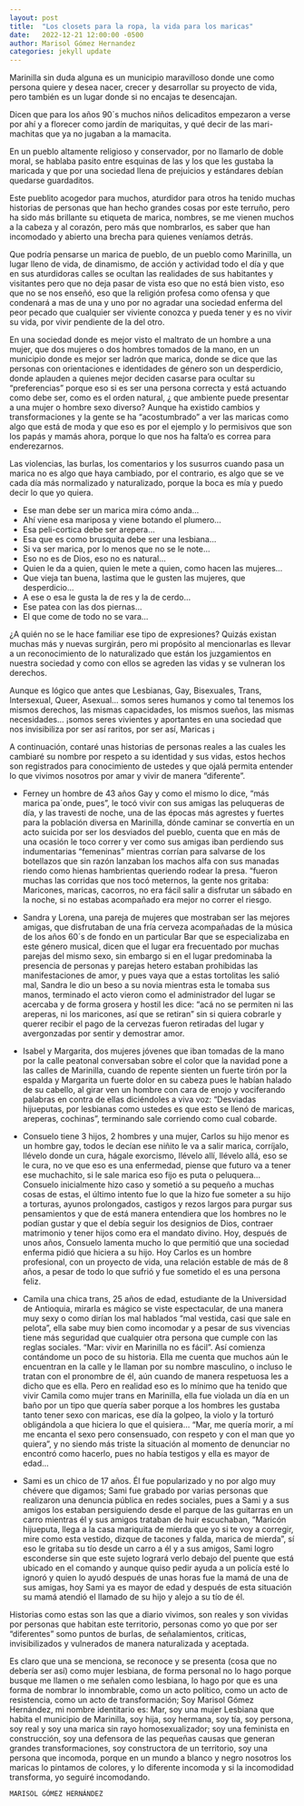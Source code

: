 ```yaml
---
layout: post
title:  "Los closets para la ropa, la vida para los maricas"
date:   2022-12-21 12:00:00 -0500
author: Marisol Gómez Hernandez
categories: jekyll update
---
```


Marinilla sin duda alguna es un municipio maravilloso donde une como persona quiere y desea nacer, crecer y desarrollar su proyecto de vida, pero también es un lugar donde si no encajas te desencajan.

Dicen que para los años 90´s muchos niños delicaditos empezaron a verse por ahí y a florecer como jardín de mariquitas, y qué decir de las mari-machitas que ya no jugaban a la mamacita.

En un pueblo altamente religioso y conservador, por no llamarlo de doble moral, se hablaba pasito entre esquinas de las y los que les gustaba la maricada y que por una sociedad llena de prejuicios y estándares debían quedarse guardaditos.

Este pueblito acogedor para muchos, aturdidor para otros ha tenido muchas historias de personas que han hecho grandes cosas por este terruño, pero ha sido más brillante su etiqueta de marica, nombres, se me vienen muchos a la cabeza y al corazón, pero más que nombrarlos, es saber que han incomodado y abierto una brecha para quienes veníamos detrás. 

Que podría pensarse un marica de pueblo, de un pueblo como Marinilla, un lugar lleno de vida, de dinamismo, de acción y actividad todo el día y que en sus aturdidoras calles se ocultan las realidades de sus habitantes y visitantes pero que no deja pasar de vista eso que no está bien visto, eso que no se nos enseñó, eso que la religión profesa como ofensa y que condenará a mas de una y uno por no agradar una sociedad enferma del peor pecado que cualquier ser viviente conozca y pueda tener y es no vivir su vida, por vivir pendiente de la del otro.

En una sociedad donde es mejor visto el maltrato de un hombre a una mujer, que dos mujeres o dos hombres tomados de la mano, en un municipio donde es mejor ser ladrón que marica, donde se dice que las personas con orientaciones e identidades de género son un desperdicio, donde aplauden a quienes mejor deciden casarse para ocultar su “preferencias” porque eso si es ser una persona correcta y está actuando como debe ser, como es el orden natural, ¿ que ambiente puede presentar a una mujer o hombre sexo diverso?
Aunque ha existido cambios y transformaciones y la gente se ha “acostumbrado” a ver las maricas como algo que está de moda y que eso es por el ejemplo y lo permisivos que son los papás y mamás ahora, porque lo que nos ha falta‘o es correa para enderezarnos. 

Las violencias, las burlas, los comentarios y los susurros cuando pasa un marica no es algo que haya cambiado, por el contrario, es algo que se ve cada día más normalizado y naturalizado, porque la boca es mía y puedo decir lo que yo quiera. 

- Ese man debe ser un marica mira cómo anda…
- Ahí viene esa mariposa y viene botando el plumero…
- Esa peli-cortica debe ser arepera…
- Esa que es como brusquita debe ser una lesbiana…
- Si va ser marica, por lo menos que no se le note…
- Eso no es de Dios, eso no es natural…
- Quien le da a quien, quien le mete a quien, como hacen las mujeres…
- Que vieja tan buena, lastima que le gusten las mujeres, que desperdicio…
- A ese o esa le gusta la de res y la de cerdo…
- Ese patea con las dos piernas…
- El que come de todo no se vara…

¿A quién no se le hace familiar ese tipo de expresiones?
Quizás existan muchas más y nuevas surgirán, pero mi propósito al mencionarlas es llevar a un reconocimiento de lo naturalizado que están los juzgamientos en nuestra sociedad y como con ellos se agreden las vidas y se vulneran los derechos.

Aunque es lógico que antes que Lesbianas, Gay, Bisexuales, Trans, Intersexual, Queer, Asexual… somos seres humanos y como tal tenemos los mismos derechos, las mismas capacidades, los mismos sueños, las mismas necesidades… ¡somos seres vivientes y aportantes en una sociedad que nos invisibiliza por ser así raritos, por ser así, Maricas ¡

A continuación, contaré unas historias de personas reales a las cuales les cambiaré su nombre por respeto a su identidad y sus vidas, estos hechos son registrados para conocimiento de ustedes y que ojalá permita entender lo que vivimos nosotros por amar y vivir de manera “diferente”.

- Ferney  un hombre de 43 años Gay y como el mismo lo dice, “más marica pa´onde, pues”, le tocó vivir con sus amigas las peluqueras de día, y las travesti de noche, una de las épocas más agrestes y fuertes para la población diversa en Marinilla, dónde caminar se convertía en un acto suicida por ser los desviados del pueblo, cuenta que en más de una ocasión le toco correr y ver como sus amigas iban perdiendo sus indumentarias “femeninas” mientras corrían para salvarse de los botellazos que sin razón lanzaban los machos alfa con sus manadas riendo como hienas hambrientas queriendo rodear la presa. “fueron muchas las corridas que nos tocó meternos, la gente nos gritaba: Maricones, maricas, cacorros, no era fácil salir a disfrutar un sábado en la noche, si no estabas acompañado era mejor no correr el riesgo. 

- Sandra y Lorena, una pareja de mujeres que mostraban ser las mejores amigas, que disfrutaban de una fría cerveza acompañadas de la música de los años 60´s de fondo en un particular Bar que se especializaba en este género musical, dicen que el lugar era frecuentado por muchas parejas del mismo sexo, sin embargo si en el lugar predominaba la presencia de personas y parejas hetero estaban prohibidas las manifestaciones de amor, y pues vaya que a estas tortolitas les salió mal, Sandra le dio un beso a su novia mientras esta le tomaba sus manos, terminado el acto vieron como el administrador del lugar se acercaba y de forma grosera y hostil les dice: “acá no se permiten ni las areperas, ni los maricones, así que se retiran” sin si quiera cobrarle y querer recibir el pago de la cervezas fueron retiradas del lugar y avergonzadas por sentir y demostrar amor. 

- Isabel y Margarita, dos mujeres jóvenes que iban tomadas de la mano por la calle peatonal conversaban sobre el color que la navidad pone a las calles de Marinilla, cuando de repente sienten un fuerte tirón por la espalda y Margarita un fuerte dolor en su cabeza pues le habían halado de su cabello, al girar ven un hombre con cara de enojo y vociferando palabras en contra de ellas diciéndoles a viva voz: “Desviadas hijueputas, por lesbianas como ustedes es que esto se llenó de maricas, areperas, cochinas”, terminando sale corriendo como cual cobarde.

- Consuelo tiene  3 hijos, 2 hombres y una mujer, Carlos su hijo menor es un hombre gay, todos le decían ese niñito le va a salir marica, corríjalo, llévelo donde un cura, hágale exorcismo, llévelo allí, llévelo allá, eso se le cura, no ve que eso es una enfermedad, piense que futuro va a tener ese muchachito, si le sale marica eso fijo es puta o peluquera… Consuelo inicialmente hizo caso y sometió a su pequeño a muchas cosas de estas, el último intento fue lo que la hizo fue someter a su hijo a torturas, ayunos prolongados, castigos y rezos largos para purgar sus pensamientos y que de está manera entendiera que los hombres no le podían gustar y que el debía seguir los designios de Dios, contraer matrimonio y tener hijos como era el mandato divino. Hoy, después de unos años, Consuelo lamenta mucho lo que permitió que una sociedad enferma pidió que hiciera a su hijo. Hoy Carlos es un hombre profesional, con un proyecto de vida, una relación estable de más de 8 años, a pesar de todo lo que sufrió y fue sometido el es una persona feliz.

- Camila una chica trans, 25 años de edad, estudiante de la Universidad de Antioquia, mirarla es mágico se viste espectacular, de una manera muy sexy o como dirían los mal hablados “mal vestida, casi que sale en pelota”, ella sabe muy bien como incomodar y a pesar de sus vivencias tiene más seguridad que cualquier otra persona que cumple con las reglas sociales. “Mar: vivir en Marinilla no es fácil”. Así comienza contándome un poco de su historia. Ella me cuenta que muchos aún le encuentran en la calle y le llaman por su nombre masculino, o incluso le tratan con el pronombre de él, aún cuando de manera respetuosa les a dicho que es ella. Pero en realidad eso es lo mínimo que ha tenido que vivir Camila como mujer trans en Marinilla, ella fue violada un día en un baño por un tipo que quería saber porque a los hombres les gustaba tanto tener sexo con maricas, ese día la golpeo, la violo y la torturó obligándola  a que hiciera lo que el quisiera… “Mar, me quería morir, a mí me encanta el sexo pero consensuado, con respeto y con el man que yo quiera”, y no siendo más triste la situación al momento de denunciar no encontró como hacerlo, pues no había testigos y ella es mayor de edad…

- Sami es un chico de 17 años. Él fue popularizado y no por algo muy chévere que digamos; Sami fue grabado por varias personas que realizaron una denuncia pública en redes sociales, pues a Sami y a sus amigos los estaban persiguiendo desde el parque de las guitarras en un carro mientras él y sus amigos trataban de huir escuchaban, “Maricón hijueputa, llega a la casa mariquita de mierda que yo si te voy a corregir, mire como esta vestido, dizque de tacones y falda, marica de mierda”, sí eso le gritaba su tío desde un carro a él y a sus amigos, Sami logro esconderse sin que este sujeto logrará verlo debajo del puente que está ubicado en el comando y aunque quiso pedir ayuda a un policía esté lo ignoró y quien lo ayudó después de unas horas fue la mamá de una de sus amigas, hoy Sami ya es mayor de edad y después de esta situación su mamá atendió el llamado de su hijo y alejo a su tío de él. 

Historias como estas son las que a diario vivimos, son reales y son vividas por personas que habitan este territorio, personas como yo que por ser “diferentes” somo puntos de burlas, de señalamientos, criticas, invisibilizados y vulnerados de manera naturalizada y aceptada.

Es claro que una se menciona, se reconoce y se presenta (cosa que no debería ser así) como mujer lesbiana, de forma personal no lo hago porque busque me llamen o me señalen como lesbiana, lo hago por que es una forma de nombrar lo innombrable, como un acto político, como un acto de resistencia, como un acto de transformación; Soy Marisol Gómez Hernández, mi nombre identitario es: Mar, soy una mujer Lesbiana que habita el municipio de Marinilla, soy hija, soy hermana, soy tía, soy persona, soy real y soy una marica sin rayo homosexualizador; soy una feminista en construcción, soy una defensora de las pequeñas causas que generan grandes transformaciones, soy constructora de un territorio, soy una persona que incomoda, porque en un mundo a blanco y negro nosotros los maricas lo pintamos de colores, y lo diferente incomoda y si la incomodidad transforma, yo seguiré incomodando.


`MARISOL GÓMEZ HERNÁNDEZ`

<!--Check out the [Jekyll docs][jekyll-docs] for more info on how to get the most out of Jekyll. File all bugs/feature requests at [Jekyll’s GitHub repo][jekyll-gh]. If you have questions, you can ask them on [Jekyll Talk][jekyll-talk].

[jekyll-docs]: https://jekyllrb.com/docs/home
[jekyll-gh]:   https://github.com/jekyll/jekyll
[jekyll-talk]: https://talk.jekyllrb.com/-->
